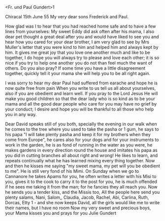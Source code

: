 <Fr. und Paul Gundert>1

 Chiracal 15th June 55
My very dear sons Frederick and Paul.

How glad was I to hear that you had reached home safe and to have a few lines from yourselves: My sweet Eddy did ask often after his mama, I also dear pet thought a great deal after you and would have liked to see you and hear how you cared for your dear brother, I am very glad to see by Mrs Muller's letter that you were kind to him and helped him and always kept by him. It gives me great joy that you love one another much and like to be together, I do hope you will always try to please and love each other; it is so nice if you try to help one another you do not than feel much the want of others. Do you also pray? If some time you have a little disagreement together, quickly tell it your mama she will help you to be all right again.

I was sorry to hear my dear Paul had suffered from earache and hope he is now quite free from pain When you write to us tell us all about yourselves, also if you are obedient and learn well. If you pray to the Lord Jesus He will make you good children so that the dear lady who is so kind as to be your mama and all the good dear people who care for you may have no grief by your conduct; I desire and hope you will be thankful to all those who help you in any way.

Dear David speaks still of you both, specially the evening in our walk when he comes to the tree where you used to take the pasha or <Harz>1 gum, he says to his papa "I will take plenty pasha and keep it for my brothers when they come from Europe", he cares also for your dogs and for your instruments to work in the garden, he is as fond of running in the water as you were, he makes gardens in every direction round the house and imitates his papa as you did in cutting branches all about right and wrong! He likes to learn, and repeats continually what he has learned mixing every thing together. Now and then he kisses me saying "my sweet mama, my pet will you be obedient to me". He is still very fond of his Mimi. On Sunday when we go to Cannanore he takes Apams for you, he often writes a letter with his Misi to you, gives it to the cook to carry it to the post for you, he is much offended if he sees me taking it from the man; for he fancies they all reach you. Now he sends you a tender kiss, and the Missis too, All the people here send you plenty salams, Nani, Salom‚, Claudia, Jacob, Rachel, Abi, Carlina, Ruth, Dorcas, Etty <Jette>1 - and she now keeps David, all the girls would like me to write their names, but I have no room 
Now my very sweet and precious boys, your Mama kisses you and prays for you  Julie Gundert

